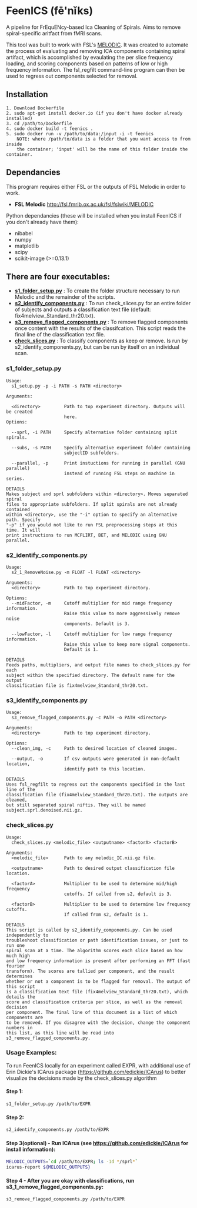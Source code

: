 # FeenICS (fē'nĭks)
A pipeline for FrEquENcy-based Ica Cleaning of Spirals. Aims to remove spiral-specific aritfact from fMRI scans.

This tool was built to work with FSL's [MELODIC](http://fsl.fmrib.ox.ac.uk/fsl/fslwiki/MELODIC).
It was created to automate the process of evaluating and removing ICA components containing spiral artifact, which is accomplished by evaulating the per slice frequency loading, and scoring components based on patterns
of low or high frequency information. The fsl_regfilt command-line program can then be used to regress out components selected for removal.

## Installation
```
1. Download Dockerfile
2. sudo apt-get install docker.io (if you don't have docker already installed)
3. cd /path/to/Dockerfile
4. sudo docker build -t feenics .
5. sudo docker run -v /path/to/data:/input -i -t feenics
    NOTE: where /path/to/data is a folder that you want access to from inside
    the container; 'input' will be the name of this folder inside the container.

```

## Dependancies

This program requires either FSL or the outputs of FSL Melodic in order to work.
 + **FSL Melodic** http://fsl.fmrib.ox.ac.uk/fsl/fslwiki/MELODIC

Python dependancies (these will be installed when you install FeenICS if you don't already have them):
 + nibabel
 + numpy
 + matplotlib
 + scipy
 + scikit-image (>=0.13.1)

## There are four executables:
+ [**s1_folder_setup.py**](#s1_1_folder_setup.py) : To create the folder structure necessary to run Melodic and the remainder of the scripts.
+ [**s2_identify_components.py**](#s2_1_identify_components.py) : To run check_slices.py for an entire folder of subjects and outputs a classification text file (default: fix4melview_Standard_thr20.txt).
+ [**s3_remove_flagged_components.py**](#s3_remove_flagged_components.py) : To remove flagged components once content with the results of the classifcation. This script reads the final line of the classification text file.
+ [**check_slices.py**](#check_slices.py) : To classify components as keep or remove. Is run by s2_identify_components.py, but can be run by itself on an individual scan.


### s1_folder_setup.py

```
Usage:
  s1_setup.py -p -i PATH -s PATH <directory>

Arguments:

  <directory>         Path to top experiment directory. Outputs will be created
                      here.
Options:

  --sprl, -i PATH     Specify alternative folder containing split spirals.

  --subs, -s PATH     Specify alternative experiment folder containing
                      subjectID subfolders.

  --parallel, -p      Print instuctions for running in parallel (GNU parallel)
                      instead of running FSL steps on machine in series.

DETAILS
Makes subject and sprl subfolders within <directory>. Moves separated spiral
files to appropriate subfolders. If split spirals are not already contained
within <directory>, use the "-i" option to specify an alternative path. Specify
"-p" if you would not like to run FSL preprocessing steps at this time. It will
print instructions to run MCFLIRT, BET, and MELODIC using GNU parallel.
```

### s2_identify_components.py

```
Usage:
  s2_1_RemoveNoise.py -m FLOAT -l FLOAT <directory>

Arguments:
  <directory>         Path to top experiment directory.

Options:
  --midFactor, -m     Cutoff multiplier for mid range frequency information.
                      Raise this value to more aggressively remove noise
                      components. Default is 3.

  --lowFactor, -l     Cutoff multiplier for low range frequency information.
                      Raise this value to keep more signal components.
                      Default is 1.

DETAILS
Feeds paths, multipliers, and output file names to check_slices.py for each
subject within the specified directory. The default name for the output
classification file is fix4melview_Standard_thr20.txt.
```

### s3_identify_components.py

```
Usage:
  s3_remove_flagged_components.py -c PATH -o PATH <directory>

Arguments:
  <directory>         Path to top experiment directory.

Options:
  --clean_img, -c     Path to desired location of cleaned images.

  --output, -o        If csv outputs were generated in non-default location,
                      identify path to this location.

DETAILS
Uses fsl_regfilt to regress out the components specified in the last line of the
classification file (fix4melview_Standard_thr20.txt). The outputs are cleaned,
but still separated spiral niftis. They will be named subject.sprl.denoised.nii.gz.
```

### check_slices.py

```
Usage:
  check_slices.py <melodic_file> <outputname> <factorA> <factorB>

Arguments:
  <melodic_file>      Path to any melodic_IC.nii.gz file.

  <outputname>        Path to desired output classification file location.

  <factorA>           Multiplier to be used to determine mid/high frequency
                      cutoffs. If called from s2, default is 3.

  <factorB>           Multiplier to be used to determine low frequency cutoffs.
                      If called from s2, default is 1.

DETAILS
This script is called by s2_identify_components.py. Can be used independently to
troubleshoot classification or path identification issues, or just to run one
spiral scan at a time. The algorithm scores each slice based on how much high
and low frequency information is present after performing an FFT (fast fourier
transform). The scores are tallied per component, and the result determines
whether or not a component is to be flagged for removal. The output of this script
is a classification text file (fix4melview_Standard_thr20.txt), which details the
score and classification criteria per slice, as well as the removal decision
per component. The final line of this document is a list of which components are
to be removed. If you disagree with the decision, change the component numbers in
this list, as this line will be read into s3_remove_flagged_components.py.

```
### Usage Examples:

To run FeenICS locally for an experiment called EXPR, with additional use of Erin Dickie's ICArus package (https://github.com/edickie/ICArus) to better visualize the decisions made by the check_slices.py algorithm

#### Step 1:
~~~sh
s1_folder_setup.py /path/to/EXPR
~~~

#### Step 2:
~~~sh
s2_identify_components.py /path/to/EXPR
~~~

#### Step 3(optional) - Run ICArus (see https://github.com/edickie/ICArus for install information):
~~~sh
MELODIC_OUTPUTS=`cd /path/to/EXPR; ls -1d */sprl*`
icarus-report ${MELODIC_OUTPUTS}
~~~

#### Step 4 - After you are okay with classifications, run s3_1_remove_flagged_components.py:
~~~sh
s3_remove_flagged_components.py /path/to/EXPR
~~~
